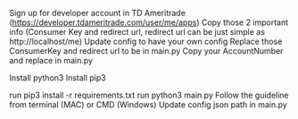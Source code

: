 Sign up for developer account in TD Ameritrade (https://developer.tdameritrade.com/user/me/apps)
Copy those 2 important info (Consumer Key and redirect url, redirect url can be just simple as http://localhost/me)
Update config to have your own config
Replace those ConsumerKey and redirect url to be in main.py
Copy your AccountNumber and replace in main.py

Install python3
Install pip3

run pip3 install -r requirements.txt
run python3 main.py
Follow the guideline from terminal (MAC) or CMD (Windows)
Update config json path in main.py
